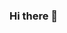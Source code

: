 ### Hi there 👋

<!--
**fjundzer/fjundzer** is a ✨ _special_ ✨ repository because its `README.md` (this file) appears on your GitHub profile.

##### Table of Contents  
[Headers](#headers)  
[Emphasis](#emphasis)  
...snip...    
<a name="headers"/>1. Requirements<a>
  <a>2. How to install?</a>
  <a>3. About us</a>
## Headers
